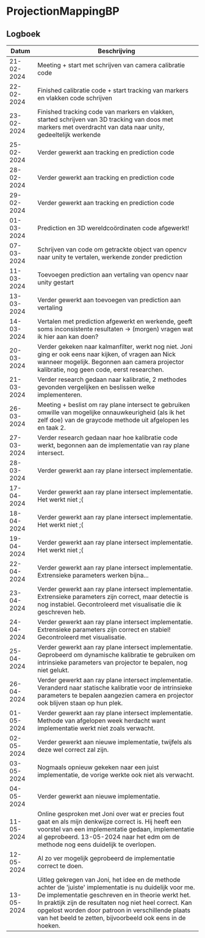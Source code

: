 # ProjectionMappingBP
## Logboek
| Datum      | Beschrijving |
|------------|-----------------------------------------------------------------------------------------------------------------------|
| 21-02-2024 | Meeting + start met schrijven van camera calibratie code |
| 22-02-2024 | Finished calibratie code + start tracking van markers en vlakken code schrijven |
| 23-02-2024 | Finished tracking code van markers en vlakken, started schrijven van 3D tracking van doos met markers met overdracht van data naar unity, gedeeltelijk werkende |
| 25-02-2024 | Verder gewerkt aan tracking en prediction code |
| 28-02-2024 | Verder gewerkt aan tracking en prediction code |
| 29-02-2024 | Verder gewerkt aan tracking en prediction code |
| 01-03-2024 | Prediction en 3D wereldcoördinaten code afgewerkt! |
| 07-03-2024 | Schrijven van code om getrackte object van opencv naar unity te vertalen, werkende zonder prediction |
| 11-03-2024 | Toevoegen prediction aan vertaling van opencv naar unity gestart |
| 13-03-2024 | Verder gewerkt aan toevoegen van prediction aan vertaling |
| 14-03-2024 | Vertalen met prediction afgewerkt en werkende, geeft soms inconsistente resultaten -> (morgen) vragen wat ik hier aan kan doen? |
| 20-03-2024 | Verder gekeken naar kalmanfilter, werkt nog niet. Joni ging er ook eens naar kijken, of vragen aan Nick wanneer mogelijk. Begonnen aan camera projector kalibratie, nog geen code, eerst researchen. |
| 21-03-2024 | Verder research gedaan naar kalibratie, 2 methodes gevonden vergelijken en beslissen welke implementeren. |
| 26-03-2024 | Meeting + beslist om ray plane intersect te gebruiken omwille van mogelijke onnauwkeurigheid (als ik het zelf doe) van de graycode methode uit afgelopen les en taak 2. |
| 27-03-2024 | Verder research gedaan naar hoe kalibratie code werkt, begonnen aan de implementatie van ray plane intersect. |
| 28-03-2024 | Verder gewerkt aan ray plane intersect implementatie. |
| 17-04-2024 | Verder gewerkt aan ray plane intersect implementatie. Het werkt niet ;( |
| 18-04-2024 | Verder gewerkt aan ray plane intersect implementatie. Het werkt niet ;( |
| 19-04-2024 | Verder gewerkt aan ray plane intersect implementatie. Het werkt niet ;( |
| 22-04-2024 | Verder gewerkt aan ray plane intersect implementatie. Extrensieke parameters werken bijna... |
| 23-04-2024 | Verder gewerkt aan ray plane intersect implementatie. Extrensieke parameters zijn correct, maar detectie is nog instabiel. Gecontroleerd met visualisatie die ik geschreven heb. |
| 24-04-2024 | Verder gewerkt aan ray plane intersect implementatie. Extrensieke parameters zijn correct en stabiel! Gecontroleerd met visualisatie. |
| 25-04-2024 | Verder gewerkt aan ray plane intersect implementatie. Geprobeerd om dynamische kalibratie te gebruiken om intrinsieke parameters van projector te bepalen, nog niet gelukt. |
| 26-04-2024 | Verder gewerkt aan ray plane intersect implementatie. Veranderd naar statische kalibratie voor de intrinsieke parameters te bepalen aangezien camera en projector ook blijven staan op hun plek. |
| 01-05-2024 | Verder gewerkt aan ray plane intersect implementatie. Methode van afgelopen week herdacht want implementatie werkt niet zoals verwacht. |
| 02-05-2024 | Verder gewerkt aan nieuwe implementatie, twijfels als deze wel correct zal zijn. |
| 03-05-2024 | Nogmaals opnieuw gekeken naar een juist implementatie, de vorige werkte ook niet als verwacht. |
| 04-05-2024 | Verder gewerkt aan nieuwe implementatie. |
| 11-05-2024 | Online gesproken met Joni over wat er precies fout gaat en als mijn denkwijze correct is. Hij heeft een voorstel van een implementatie gedaan, implementatie al geprobeerd. 13-05-2024 naar het edm om de methode nog eens duidelijk te overlopen. |
| 12-05-2024 | Al zo ver mogelijk geprobeerd de implementatie correct te doen. |
| 13-05-2024 | Uitleg gekregen van Joni, het idee en de methode achter de 'juiste' implementatie is nu duidelijk voor me. De implementatie geschreven en in theorie werkt het. In praktijk zijn de resultaten nog niet heel correct. Kan opgelost worden door patroon in verschillende plaats van het beeld te zetten, bijvoorbeeld ook eens in de hoeken. |
